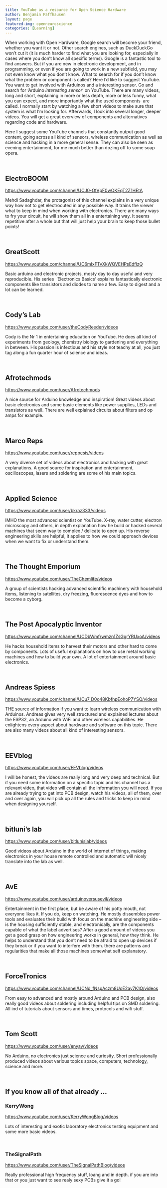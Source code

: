 ```yaml
---
title: YouTube as a resource for Open Science Hardware
author: Benjamin Paffhausen
layout: page
featured-img: openneuroscience
categories: [Learning]
---
```

When working with Open Hardware, Google search will become your friend, whether you want it or not. Other search engines, such as DuckDuckGo won’t cut it (it is much harder to find what you are looking for, especially in cases where you don’t know all specific terms). Google is a fantastic tool to find answers. But if you are new in electronic development, and in programming, or even if you are going to work in a new subfield, you may not even know what you don’t know. What to search for if you don’t know what the problem or component is called? Here I’d like to suggest YouTube. You want to get involved with Arduinos and a interesting sensor. Go and search for ‘Arduino _interesting sensor_’ on YouTube. There are many videos, long and short, explaining in more or less depth, more or less funny, what you can expect, and more importantly what the used components  are called. I normally start by watching a few short videos to make sure that system is what I’m looking for. Afterwards, I look into several longer, deeper videos. You will get a great overview of components and alternatives regarding code and hardware.

Here I suggest some YouTube channels that constantly output good content, going across all kind of sensors, wireless communication as well as science and hacking in a more general sense. They can also be seen as evening entertainment, for me much better than dozing off to some soap opera.

&nbsp;

## ElectroBOOM

<https://www.youtube.com/channel/UCJ0-OtVpF0wOKEqT2Z1HEtA>

Mehdi Sadaghdar, the protagonist of this channel explains in a very unique way how not to get electrocuted in any possible way. It trains the viewer what to keep in mind when working with electronics. There are many ways to fry your circuit, he will show them all in a entertaining way. It seems repetitive after a whole but that will just help your brain to keep those bullet points!

&nbsp;

## GreatScott

<https://www.youtube.com/channel/UC6mIxFTvXkWQVEHPsEdflzQ>

Basic arduino and electronic projects, mosty day to day useful and very reproducible. His series  ‘Electronics Basics’ explains fantastically electronic components like transistors and diodes to name a few. Easy to digest and a lot can be learned.

&nbsp;

## Cody’s Lab

<https://www.youtube.com/user/theCodyReeder/videos>

Cody is the Nr 1 in entertaining education on YouTube. He does all kind of experiments from geology, chemistry biology to gardening and everything in between. His passion is infectious and his style not teachy at all, you just tag along a fun quarter hour of science and ideas.

&nbsp;

## Afrotechmods

<https://www.youtube.com/user/Afrotechmods>

A nice source for Arduino knowledge and inspiration! Great videos about basic electronics and some basic elements like power supplies, LEDs and transistors as well. There are well explained circuits about filters and op amps for example.

&nbsp;

## Marco Reps

<https://www.youtube.com/user/reppesis/videos>

A very diverse set of videos about electronics and hacking with great explanations. A good source for inspiration and entertainment, oscilloscopes, lasers and soldering are some of his main topics.

&nbsp;

## Applied Science

<https://www.youtube.com/user/bkraz333/videos>

IMHO the most advanced scientist on YouTube. X-ray, water cutter, electron microscopy and others, in depth explanation how he build or hacked several machines that seem way to complex / delicate to open up. His reverse engineering skills are helpful, it applies to how we could approach devices when we want to fix or understand them.

&nbsp;

## The Thought Emporium

<https://www.youtube.com/user/TheChemlife/videos>

A group of scientists hacking advanced scientific machinery with household items, listening to satellites, dry freezing, fluorescence dyes and how to become a cyborg.

&nbsp;

## The Post Apocalyptic Inventor

<https://www.youtube.com/channel/UCDbWmfrwmzn1ZsGgrYRUxoA/videos>

He hacks household items to harvest their motors and other hard to come by components. Lots of useful explanations on how to use metal working machines and how to build your own. A lot of entertainment around basic electronics.

&nbsp;

## Andreas Spiess

<https://www.youtube.com/channel/UCu7_D0o48KbfhpEohoP7YSQ/videos>

THE source of information if you want to learn wireless communication with Arduinos. Andreas gives very well structured and explained lectures about the ESP32, an Arduino with WiFi and other wireless capabilities. He enlightens every aspect about hardware and software on this topic. There are also many videos about all kind of interesting sensors.

&nbsp;

## EEVblog

<https://www.youtube.com/user/EEVblog/videos>

I will be honest, the videos are really long and very deep and technical. But if you need some information on a specific topic and his channel has a relevant video, that video will contain all the information you will need. If you are already trying to get into PCB design, watch his videos, all of them, over and over again, you will pick up all the rules and tricks to keep im mind when designing yourself.

&nbsp;

## bitluni&#8217;s lab

<https://www.youtube.com/user/bitlunislab/videos>

Good videos about Arduino in the world of internet of things, making electronics in your house remote controlled and automatic will nicely translate into the lab as well.

&nbsp;

## AvE

<https://www.youtube.com/user/arduinoversusevil/videos>

Entertainment in the first place, but be aware of his potty mouth, not everyone likes it. If you do, keep on watching. He mostly dissembles power tools and evaluates their build with focus on the machine engineering side &#8211; is the housing sufficiently stable, and electronically, are the components capable of what the label advertises? After a good amount of videos you get a good grasp on how engineering works in general, how they think. He helps to understand that you don’t need to be afraid to open up devices if they break or if you want to interfere with them. there are patterns and regularities that make all those machines somewhat self explanatory.

&nbsp;

## ForceTronics

<https://www.youtube.com/channel/UCNd_fNspAczm8UoE2ay7K1Q/videos>

From easy to advanced and mostly around Arduino and PCB design, also really good videos about soldering including helpful tips on SMD soldering. All ind of tutorials about sensors and times, protocols and wifi stuff.

&nbsp;

## Tom Scott

<https://www.youtube.com/user/enyay/videos>

No Arduino, no electronics just science and curiosity. Short professionally produced videos about various topics space, computers, technology, science and more.

&nbsp;

## If you know all of that already &#8230;

### KerryWong

<https://www.youtube.com/user/KerryWongBlog/videos>

Lots of interesting and exotic laboratory electronics testing equipment and some more basic videos.

&nbsp;

### TheSignalPath

<https://www.youtube.com/user/TheSignalPathBlog/videos>

Really professional high frequency stuff, loang and in depth. if you are into that or you just want to see realy sexy PCBs give it a go!
